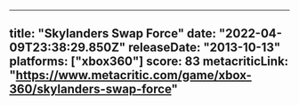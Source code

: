 
---
title: "Skylanders Swap Force"
date: "2022-04-09T23:38:29.850Z"
releaseDate: "2013-10-13"
platforms: ["xbox360"]
score: 83
metacriticLink: "https://www.metacritic.com/game/xbox-360/skylanders-swap-force"
---

